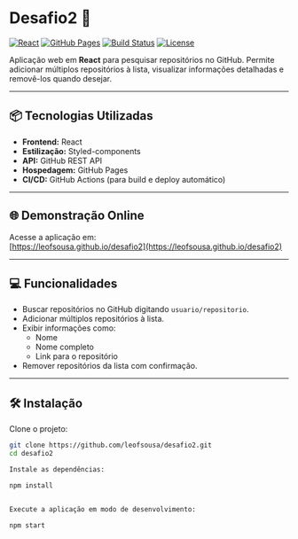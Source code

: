# Desafio2 🚀

[![React](https://img.shields.io/badge/React-19.1.1-blue?logo=react&logoColor=white)](https://reactjs.org/) 
[![GitHub Pages](https://img.shields.io/badge/GitHub%20Pages-deployed-blue)](https://leofsousa.github.io/desafio2)
[![Build Status](https://img.shields.io/github/actions/workflow/status/leofsousa/desafio2/deploy.yml?branch=main&logo=github&label=build)](https://github.com/leofsousa/desafio2/actions)
[![License](https://img.shields.io/badge/License-MIT-green)](https://opensource.org/licenses/MIT)

Aplicação web em **React** para pesquisar repositórios no GitHub. Permite adicionar múltiplos repositórios à lista, visualizar informações detalhadas e removê-los quando desejar.

---

## 📦 Tecnologias Utilizadas

- **Frontend:** React
- **Estilização:** Styled-components
- **API:** GitHub REST API
- **Hospedagem:** GitHub Pages
- **CI/CD:** GitHub Actions (para build e deploy automático)

---

## 🌐 Demonstração Online

Acesse a aplicação em:  
[https://leofsousa.github.io/desafio2](https://leofsousa.github.io/desafio2)

---

## 💻 Funcionalidades

- Buscar repositórios no GitHub digitando `usuario/repositorio`.
- Adicionar múltiplos repositórios à lista.
- Exibir informações como:
  - Nome
  - Nome completo
  - Link para o repositório
- Remover repositórios da lista com confirmação.

---

## 🛠️ Instalação

Clone o projeto:

```bash
git clone https://github.com/leofsousa/desafio2.git
cd desafio2

Instale as dependências:

npm install


Execute a aplicação em modo de desenvolvimento:

npm start
